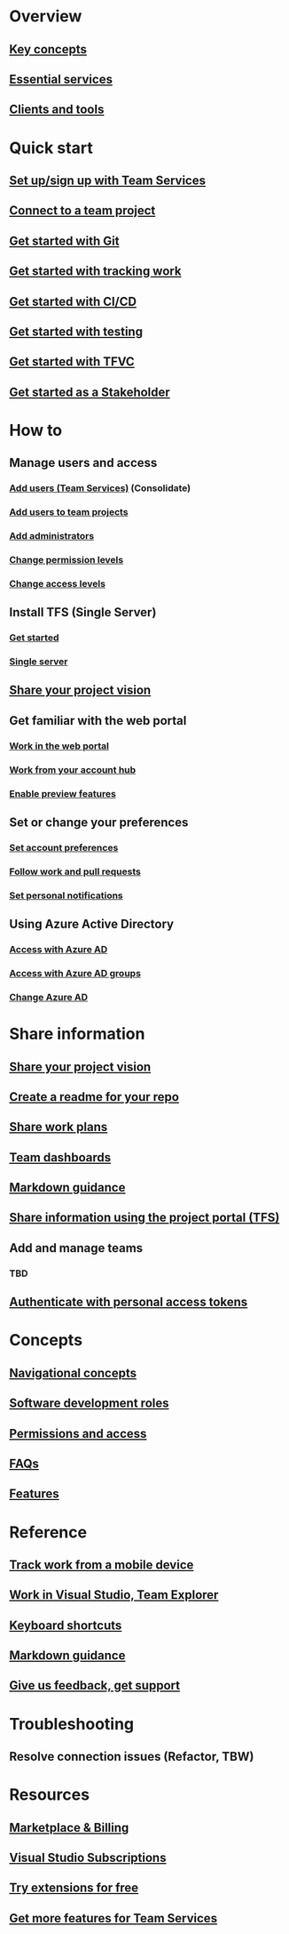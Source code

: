# Overview  
## [Key concepts](../concepts.md)
## [Essential services](../services.md)
## [Clients and tools](../tools.md)

# Quick start
## [Set up/sign up with Team Services](../setup-admin/team-services/sign-up-for-visual-studio-team-services.md)
## [Connect to a team project](../connect/connect-team-projects.md)  
## [Get started with Git](../git/gitquickstart.md)
## [Get started with tracking work](../work/agile-project-management.md)
## [Get started with CI/CD](../build/get-started/ci-cd-part-1.md)
## [Get started with testing](../test/index.md)  
## [Get started with TFVC](../tfvc/overview.md)
## [Get started as a Stakeholder](../work/connect/work-as-a-stakeholder.md)


# How to
## Manage users and access 
### [Add users (Team Services)](../setup-admin/team-services/add-account-users-assign-access-levels-team-services.md) (Consolidate) 
### [Add users to team projects](../setup-admin/add-users.md)
### [Add administrators](../setup-admin/add-administrator-tfs.md)
### [Change permission levels](../setup-admin/tfs/admin/change-permission-levels.md)
### [Change access levels](../work/connect/change-access-levels.md)
## Install TFS (Single Server)
### [Get started](../setup-admin/tfs/install/get-started.md)
### [Single server](../setup-admin/tfs/install/single-server.md)

## [Share your project vision](../collaborate/project-vision-status.md)

## Get familiar with the web portal 
### [Work in the web portal](../connect/work-web-portal.md)
### [Work from your account hub](../connect/account-home-pages.md)
### [Enable preview features](../collaborate/preview-features.md)

## Set or change your preferences
### [Set account preferences](../setup-admin/account-preferences.md)
### [Follow work and pull requests](follow-work-items.md)
### [Set personal notifications](manage-personal-notifications.md)

## Using Azure Active Directory 
### [Access with Azure AD](../setup-admin/team-services/manage-organization-access-for-your-account-vs.md)
### [Access with Azure AD groups](../setup-admin/team-services/manage-azure-active-directory-groups-visual-studio-team-services.md)
### [Change Azure AD](../setup-admin/team-services/change-azure-active-directory-team-services-account.md)
 
# Share information
## [Share your project vision](../collaborate/project-vision-status.md)   
## [Create a readme for your repo](./git/create-a-readme)  
## [Share work plans](./work/track/share-plans)  
## [Team dashboards](./report/dashboards)
## [Markdown guidance](./reference/markdown-guidance)
## [Share information using the project portal (TFS)](./report/sharepoint-dashboards/share-information-using-the-project-portal)


## Add and manage teams 
### TBD

## [Authenticate with personal access tokens](../setup-admin/team-services/use-personal-access-tokens-to-authenticate.md)


# Concepts
## [Navigational concepts](../connect/work-web-portal.md)
## [Software development roles](../roles.md)  
## [Permissions and access](../setup-admin/permissions-access.md)
## [FAQs](../faqs.md)
## [Features](../alm-devops-features.md)


# Reference
## [Track work from a mobile device](../collaborate/mobile-work.md)
## [Work in Visual Studio, Team Explorer](../connect/work-team-explorer.md)
## [Keyboard shortcuts](../reference/keyboard-shortcuts.md)
## [Markdown guidance](../reference/markdown-guidance.md)
## [Give us feedback, get support](../provide-feedback.md)

# Troubleshooting
## Resolve connection issues (Refactor, TBW)

# Resources 
## [Marketplace & Billing](../marketplace/overview.md)
## [Visual Studio Subscriptions](../marketplace/vs-subscriptions/buy-vs-subscriptions.md)
## [Try extensions for free](../setup-admin/team-services/try-additional-features-vs.md)
## [Get more features for Team Services](../marketplace/get-vsts-extensions.md)
